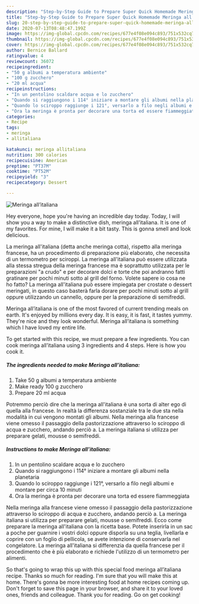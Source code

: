 ```yaml
---
description: "Step-by-Step Guide to Prepare Super Quick Homemade Meringa all’italiana"
title: "Step-by-Step Guide to Prepare Super Quick Homemade Meringa all’italiana"
slug: 20-step-by-step-guide-to-prepare-super-quick-homemade-meringa-allitaliana
date: 2020-07-13T08:48:47.199Z
image: https://img-global.cpcdn.com/recipes/677e4f08e094c893/751x532cq70/meringa-allitaliana-recipe-main-photo.jpg
thumbnail: https://img-global.cpcdn.com/recipes/677e4f08e094c893/751x532cq70/meringa-allitaliana-recipe-main-photo.jpg
cover: https://img-global.cpcdn.com/recipes/677e4f08e094c893/751x532cq70/meringa-allitaliana-recipe-main-photo.jpg
author: Bernice Ballard
ratingvalue: 4
reviewcount: 36072
recipeingredient:
- "50 g albumi a temperatura ambiente"
- "100 g zucchero"
- "20 ml acqua"
recipeinstructions:
- "In un pentolino scaldare acqua e lo zucchero"
- "Quando si raggiungono i 114° iniziare a montare gli albumi nella planetaria"
- "Quando lo sciroppo raggiunge i 121°, versarlo a filo negli albumi e montare per circa 10 minuti"
- "Ora la meringa è pronta per decorare una torta ed essere fiammeggiata"
categories:
- Recipe
tags:
- meringa
- allitaliana

katakunci: meringa allitaliana 
nutrition: 300 calories
recipecuisine: American
preptime: "PT37M"
cooktime: "PT52M"
recipeyield: "3"
recipecategory: Dessert

---
```



![Meringa all’italiana](https://img-global.cpcdn.com/recipes/677e4f08e094c893/751x532cq70/meringa-allitaliana-recipe-main-photo.jpg)

Hey everyone, hope you're having an incredible day today. Today, I will show you a way to make a distinctive dish, meringa all’italiana. It is one of my favorites. For mine, I will make it a bit tasty. This is gonna smell and look delicious.

La meringa all&#39;italiana (detta anche meringa cotta), rispetto alla meringa francese, ha un procedimento di preparazione più elaborato, che necessita di un termometro per sciroppi. La meringa all&#39;italiana può essere utilizzata alla stessa stregua della meringa francese ma è soprattutto utilizzata per le preparazioni &#34;a crudo&#34; e per decorare dolci e torte che poi andranno fatti gratinare per pochi minuti sotto al grill del forno. Volete sapere io cosa ne ho fatto? La meringa all&#39;italiana può essere impiegata per crostate o dessert meringati, in questo caso basterà farla dorare per pochi minuti sotto al grill oppure utilizzando un cannello, oppure per la preparazione di semifreddi.

Meringa all’italiana is one of the most favored of current trending meals on earth. It's enjoyed by millions every day. It is easy, it is fast, it tastes yummy. They're nice and they look wonderful. Meringa all’italiana is something which I have loved my entire life.


To get started with this recipe, we must prepare a few ingredients. You can cook meringa all’italiana using 3 ingredients and 4 steps. Here is how you cook it.

<!--inarticleads1-->

##### The ingredients needed to make Meringa all’italiana:

1. Take 50 g albumi a temperatura ambiente
1. Make ready 100 g zucchero
1. Prepare 20 ml acqua


Potremmo perciò dire che la meringa all&#39;italiana è una sorta di alter ego di quella alla francese. In realtà la differenza sostanziale tra le due sta nella modalità in cui vengono montati gli albumi. Nella meringa alla francese viene omesso il passaggio della pastorizzazione attraverso lo sciroppo di acqua e zucchero, andando perciò a. La meringa italiana si utilizza per preparare gelati, mousse o semifreddi. 

<!--inarticleads2-->

##### Instructions to make Meringa all’italiana:

1. In un pentolino scaldare acqua e lo zucchero
1. Quando si raggiungono i 114° iniziare a montare gli albumi nella planetaria
1. Quando lo sciroppo raggiunge i 121°, versarlo a filo negli albumi e montare per circa 10 minuti
1. Ora la meringa è pronta per decorare una torta ed essere fiammeggiata


Nella meringa alla francese viene omesso il passaggio della pastorizzazione attraverso lo sciroppo di acqua e zucchero, andando perciò a. La meringa italiana si utilizza per preparare gelati, mousse o semifreddi. Ecco come preparare la meringa all&#39;italiana con la ricetta base. Potete inserirla in un sac a poche per guarnire i vostri dolci oppure disporla su una teglia, livellarla e coprire con un foglio di pellicola, se avete intenzione di conservarla nel congelatore. La meringa all&#39;italiana si differenzia da quella francese per il procedimento che è più elaborato e richiede l&#39;utilizzo di un termometro per alimenti. 

So that's going to wrap this up with this special food meringa all’italiana recipe. Thanks so much for reading. I'm sure that you will make this at home. There's gonna be more interesting food at home recipes coming up. Don't forget to save this page in your browser, and share it to your loved ones, friends and colleague. Thank you for reading. Go on get cooking!
